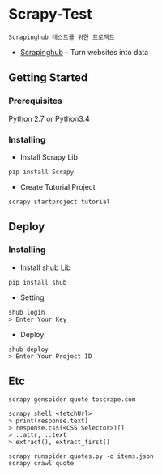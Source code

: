 # Scrapy-Test
```
Scrapinghub 테스트를 위한 프로젝트
```

* [Scrapinghub](https://scrapinghub.com/) - Turn websites into data

## Getting Started

### Prerequisites 
Python 2.7 or Python3.4

### Installing
* Install Scrapy Lib
```
pip install Scrapy
```
* Create Tutorial Project
```
scrapy startproject tutorial
```

## Deploy
### Installing
* Install shub Lib
```
pip install shub
```
* Setting 
```
shub login
> Enter Your Key
```
* Deploy
```
shub deploy 
> Enter Your Project ID
```

## Etc
```
scrapy genspider quote toscrape.com

scrapy shell <fetchUrl>
> print(response.text)
> response.css(<CSS Selector>)[]
> ::attr, ::text
> extract(), extract_first()

scrapy runspider quotes.py -o items.json
scrapy crawl quote
```